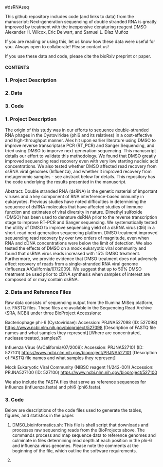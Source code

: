 #dsRNAseq 

This github repository includes code (and links to data) from the manuscript: 
Next-generation sequencing of double stranded RNA is greatly improved by treatment with the inexpensive denaturing reagent DMSO
Alexander H. Wilcox, Eric Delwart, and Samuel L. Díaz Muñoz

If you are reading or using this, let us know how these data were useful for you. Always open to collaborate! Please contact us!

If you use these data and code, please cite the bioRxiv preprint or paper.

#### CONTENTS ####
### 1. Project Description
### 2. Data
### 3. Code

### 1. Project Description ###

The origin of this study was in our efforts to sequence double-stranded RNA phages in the Cystoviridae (phi6 and its relatives) in a cost-effective and high-throughput manner. Alex hit upon earlier literature using DMSO to improve reverse transcriptase PCR (RT_PCR) and Sanger Sequencing, and tried using DMSO to imporve next-generation sequencing. This manuscript details our effort to validate this methodology. We found that DMSO greatly improved sequencing read recovery even with very low starting nucleic acid concentrations. We also tested whether DMSO affected read recovery from ssRNA viral genomes (Influenza), and whether it improved recovery from metagenomic samples - see abstract below for details. This repository has the code underlying the results presented in the manuscript.

Abstract:
Double stranded RNA (dsRNA) is the genetic material of important viruses and a key component of RNA interference-based immunity in eukaryotes. Previous studies have noted difficulties in determining the sequence of dsRNA molecules that have affected studies of immune function and estimates of viral diversity in nature. Dimethyl sulfoxide (DMSO) has been used to denature dsRNA prior to the reverse transcription stage to improve RT-PCR and Sanger sequencing. We systematically tested the utility of DMSO to improve sequencing yield of a dsRNA virus (Φ6) in a short-read next generation sequencing platform. DMSO treatment improved sequencing read recovery by over two orders of magnitude, even when RNA and cDNA concentrations were below the limit of detection. We also tested the effects of DMSO on a mock eukaryotic viral community and found that dsRNA virus reads increased with 15% DMSO treatment.  Furthermore, we provide evidence that DMSO treatment does not adversely affect recovery of reads from a single-stranded RNA viral genome (Influenza A/California/07/2009). We suggest that up to 50% DMSO treatment be used prior to cDNA synthesis when samples of interest are composed of or may contain dsRNA. 

### 2. Data and Reference Files ###
Raw data consists of sequencing output from the Illumina MiSeq platform, i.e. FASTQ files. These files are available in the Sequencing Read Archive (SRA, NCBI) under three BioProject Accessions:  

Bacteriophage phi-6 (Cystoviridae):
Accession: PRJNA527098 (ID: 527098) https://www.ncbi.nlm.nih.gov/bioproject/527098
[Description of FASTQ file names and what samples they represent]
[Where are concentrated, nuclease treated, samples?]

Influenza Virus (A/California/07/2009):
Accession: PRJNA527101 (ID: 527101) https://www.ncbi.nlm.nih.gov/bioproject/PRJNA527101
[Description of FASTQ file names and what samples they represent]

Mock Eukaryotic Viral Community (NIBSC reagent 11/242-001)
Accession: PRJNA527100 (ID: 527100)
https://www.ncbi.nlm.nih.gov/bioproject/527100 

We also include the FASTA files that serve as reference sequences for influenza (influenza.fasta) and phi6 (phi6.fasta).

### 3. Code ###
Below are descriptions of the code files used to generate the tables, figures, and statistics in the paper.

1) DMSO_bioinformatics.sh: This file is shell script that downloads and processes raw sequencing reads from the BioProjects above. The commands process and map sequence data to reference genomes and culminate in files determining read depth at each position in the phi-6 and influenza virus genomes. Please note the comments at the beginning of the file, which outline the software requirements.

2) 



